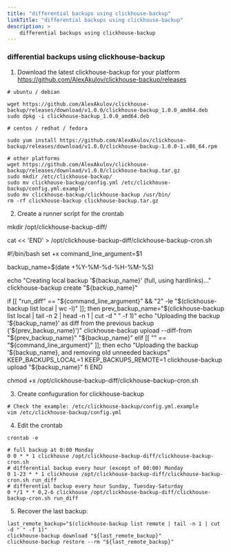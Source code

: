 ```yaml
---
title: "differential backups using clickhouse-backup"
linkTitle: "differential backups using clickhouse-backup"
description: >
    differential backups using clickhouse-backup
---
```

### differential backups using clickhouse-backup

1. Download the latest clickhouse-backup for your platform https://github.com/AlexAkulov/clickhouse-backup/releases

```
# ubuntu / debian

wget https://github.com/AlexAkulov/clickhouse-backup/releases/download/v1.0.0/clickhouse-backup_1.0.0_amd64.deb 
sudo dpkg -i clickhouse-backup_1.0.0_amd64.deb 

# centos / redhat / fedora 

sudo yum install https://github.com/AlexAkulov/clickhouse-backup/releases/download/v1.0.0/clickhouse-backup-1.0.0-1.x86_64.rpm

# other platforms
wget https://github.com/AlexAkulov/clickhouse-backup/releases/download/v1.0.0/clickhouse-backup.tar.gz
sudo mkdir /etc/clickhouse-backup/
sudo mv clickhouse-backup/config.yml /etc/clickhouse-backup/config.yml.example
sudo mv clickhouse-backup/clickhouse-backup /usr/bin/
rm -rf clickhouse-backup clickhouse-backup.tar.gz
```   

2. Create a runner script for the crontab

<code-block ignore-vars="true">
mkdir /opt/clickhouse-backup-diff/

cat << 'END' > /opt/clickhouse-backup-diff/clickhouse-backup-cron.sh

#!/bin/bash
set +x
command_line_argument=$1

backup_name=$(date +%Y-%M-%d-%H-%M-%S)

echo "Creating local backup '${backup_name}' (full, using hardlinks)..."
clickhouse-backup create "${backup_name}"

if [[ "run_diff" == "${command_line_argument}" && "2" -le "$(clickhouse-backup list local | wc -l)" ]]; then
  prev_backup_name="$(clickhouse-backup list local | tail -n 2 | head -n 1 | cut -d " " -f 1)"
  echo "Uploading the backup '${backup_name}' as diff from the previous backup ('${prev_backup_name}')"
  clickhouse-backup upload --diff-from "${prev_backup_name}" "${backup_name}"
elif [[ "" == "${command_line_argument}" ]]; then
  echo "Uploading the backup '${backup_name}, and removing old unneeded backups"
  KEEP_BACKUPS_LOCAL=1 KEEP_BACKUPS_REMOTE=1 clickhouse-backup upload "${backup_name}"
fi
END

chmod +x /opt/clickhouse-backup-diff/clickhouse-backup-cron.sh
</code-block>

3. Create confuguration for clickhouse-backup 

```
# Check the example: /etc/clickhouse-backup/config.yml.example 
vim /etc/clickhouse-backup/config.yml
```

4. Edit the crontab

```
crontab -e

# full backup at 0:00 Monday
0 0 * * 1 clickhouse /opt/clickhouse-backup-diff/clickhouse-backup-cron.sh
# differential backup every hour (except of 00:00) Monday 
0 1-23 * * 1 clickhouse /opt/clickhouse-backup-diff/clickhouse-backup-cron.sh run_diff
# differential backup every hour Sunday, Tuesday-Saturday
0 */1 * * 0,2-6 clickhouse /opt/clickhouse-backup-diff/clickhouse-backup-cron.sh run_diff
```

5. Recover the last backup:

``` 
last_remote_backup="$(clickhouse-backup list remote | tail -n 1 | cut -d " " -f 1)"
clickhouse-backup download "${last_remote_backup}"
clickhouse-backup restore --rm "${last_remote_backup}"
```
